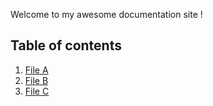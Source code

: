 Welcome to my awesome documentation site !

## Table of contents

1. [File A](file1.md)
1. [File B](file2.md)
1. [File C](file3.md)